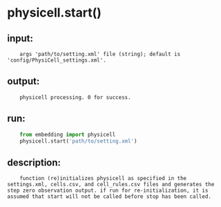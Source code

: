 # physicell.start()

## input:
```
    args 'path/to/setting.xml' file (string); default is 'config/PhysiCell_settings.xml'.

```

## output:
```
    physicell processing. 0 for success.

```

## run:
```python
    from embedding import physicell
    physicell.start('path/to/setting.xml')

```

## description:
```
    function (re)initializes physicell as specified in the settings.xml, cells.csv, and cell_rules.csv files and generates the step zero observation output. if run for re-initialization, it is assumed that start will not be called before stop has been called.
```